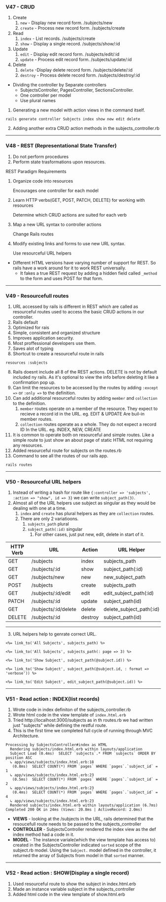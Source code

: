 ### V47 - CRUD

1. Create
   1. `new` - Display new record form. /subjects/new
   2. `create` - Process new record form. /subjects/create
2. Read 
   1. `index` - List records. /subjects/create
   2. `show` - Display a single record. /subjects/show/:id
3. Update
   1. `edit` - Display edit record form. /subjects/edit/:id
   2. `update` - Process edit record form. /subjects/update/:id
4. Delete
   1. `delete` -Display delete record form. /subjects/delete/:id
   2. `destroy` - Process delete record form. /subjects/destroy/:id

- Dividing the controller by Separate controllers 
  - SubjectsController, PagesController,  SectionsController.
  - One controller per model
  - Use plural names

1. Generating a new model with action views in the command itself.
```
rails generate controller Subjects index show new edit delete
```
2. Adding another extra CRUD action methods in the subjects_controller.rb

---
### V48 - REST (Representational State Transfer)

1. Do not perform procedures 
2. Perform state trasformations upon resources.

REST Paradigm Requirements

1. Organize code into resources

   Encourages one controller for each model

2. Learn HTTP verbs(GET, POST, PATCH, DELETE) for working with resources

   Determine which CRUD actions are suited for each verb

3. Map a new URL syntax to controller actions

   Change Rails routes

4. Modify existing links and forms to use new URL syntax.    

   Use resourceful URL helpers

- Different HTML versions have varying number of support for REST. So rails have a work around for it to work REST universally.
  - It fakes a true REST request by adding a hidden field called `_method` to the form and uses POST for that form.

---

### V49 - Resourcefull routes 

1. URL accessed by rails is different in REST which are called as resourceful routes used to access the basic CRUD actions in our controller.
2. Rails default
3. Optimized for rais 
4. Simple, consistent and organized structure
5. Improves application security.
6. Most proffessional developers use them.
7. Saves alot of typing
8. Shortcut to create a resourceful route in rails 
```
resources :subjects
```
8. Rails doesnt include all 8 of the REST actions. DELETE is not by default included ny rails. As it's optional to view the info before deleting it like a confirmation pop up.
9. Can limit the resources to be accessed by the routes by adding `:except =>` or `:only =>` to the definition.
10. Can add additional resourceful routes by adding `member` and `collection` to the definition. 
    1.  `member` routes operate on a member of the resource. They expect to recieve a record id in the URL. eg. EDIT & UPDATE Are buil-in member routes.
    2.  `collection` routes operate as a whole. They do not expect a record ID In the URL. eg. INDEX, NEW, CREATE
11. It is common to operate both on resourceful and simple routes. Like a simple route to just show an about page of static HTML not requiring any resources.
12. Added resourceful route for subjects on the routes.rb
13. Command to see all the routes of our rails app.
```
rails routes
```

---

### V50 - Resourceful URL helpers 

1. Instead of writing a hash for route like `{:controller => 'subjects', :action => "show", id => 3}` we can write `subject_path(3)`.
2. Almost all of the URL helpers use subject as singular as they would be dealing with one at a time.
   1. `index` and `create` has plural helpers as they are `collection` routes.
   2. There are only 2 variatioons.
      1. `subjects_path` plural
      2. `subject_path(:id)` singular
         1. For other cases, just put new, edit, delete in start of it.
   
| HTTP Verb | URL                  | Action  | URL Helper               |
| --------- | -------------------- | ------- | ------------------------ |
| GET       | /subjects            | index   | subjects_path            |
| GET       | /subjects/:id        | show    | subject_path(:id)        |
| GET       | /subjects/new        | new     | new_subject_path         |
| POST      | /subjects            | create  | subjects_path            |
| GET       | /subjects/:id/edit   | edit    | edit_subject_path(:id)   |
| PATCH     | /subjects/:id        | update  | subject_path(id)         |
| GET       | /subjects/:id/delete | delete  | delete_subject_path(:id) |
| DELETE    | /subjects/:id        | destroy | subject_path(id)         |
---
3. URL helpers help to genrate correct URL.
```
<%= link_to('All Subjects', subjects_path) %>

<%= link_to('All Subjects', subjects_path(: page => 3) %>

<%= link_to('Show Subject', subject_path(@subject.id)) %>

<%= link_to('Show Subject', subject_path(@subject.id, : format => 'verbose')) %>

<%= link_to('Edit Subject', edit_subject_path(@subject.id)) %>
```

---

### V51 - Read action : INDEX(list records)

1. Wrote code in index definiton of the subjects_controller.rb
2. Wrote html code in the view template of `index.html.erb`
3. Tried http://localhost:3000/subjects as in th routes.rb we had written just "subjects" while defining the restful route.
4. This is the first time we completed full cycle of running through MVC Architecture.
```Started GET "/subjects" for ::1 at 2022-09-24 21:23:27 +0530
Processing by SubjectsController#index as HTML
  Rendering subjects/index.html.erb within layouts/application
  Subject Load (0.4ms)  SELECT `subjects`.* FROM `subjects` ORDER BY position ASC
  ↳ app/views/subjects/index.html.erb:18
   (0.8ms)  SELECT COUNT(*) FROM `pages` WHERE `pages`.`subject_id` = 1
  ↳ app/views/subjects/index.html.erb:23
   (0.5ms)  SELECT COUNT(*) FROM `pages` WHERE `pages`.`subject_id` = 2
  ↳ app/views/subjects/index.html.erb:23
   (0.4ms)  SELECT COUNT(*) FROM `pages` WHERE `pages`.`subject_id` = 4
  ↳ app/views/subjects/index.html.erb:23
  Rendered subjects/index.html.erb within layouts/application (6.7ms)
Completed 200 OK in 24ms (Views: 20.8ms | ActiveRecord: 2.0ms)
```
- **VIEWS** - looking at the /subjects in the URL, rails determined that the resoucefull route needs to be passed to the subjects_controller
- **CONTROLLER** - SubjectsController rendered the index view as the def index method had a code in it.
- **MODEL** - The instance variale(which the view template has access to) created in the SubjectsController indicated `sorted` scope of the subject.rb model. Using the `Subject.` model defined in the controller, it returned the array of Subjects from model in that `sorted` manner.

---
### V52 - Read action : SHOW(Display a single record)

1. Used resourceful route to show the subject in index.html.erb
2. Made an instance variable subject in the subjects_controller
3. Added html code in the view template of show.html.erb